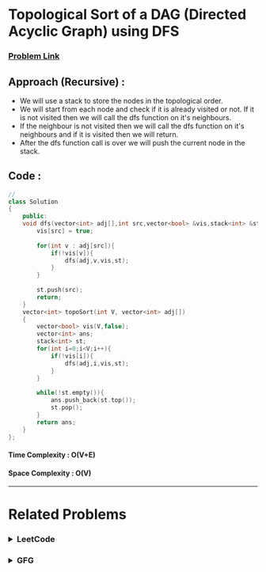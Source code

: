 # Topological Sort of a DAG (Directed Acyclic Graph) using DFS
### [Problem Link](https://practice.geeksforgeeks.org/problems/topological-sort/1)

## Approach (Recursive) : 
* We will use a stack to store the nodes in the topological order.
* We will start from each node and check if it is already visited or not. If it is not visited then we will call the dfs function on it's neighbours.
* If the neighbour is not visited then we will call the dfs function on it's neighbours and if it is visited then we will return.
* After the dfs function call is over we will push the current node in the stack.


## Code : 
```cpp
// 
class Solution
{
	public:
	void dfs(vector<int> adj[],int src,vector<bool> &vis,stack<int> &st){
	    vis[src] = true;
	    
	    for(int v : adj[src]){
	        if(!vis[v]){
	            dfs(adj,v,vis,st);
	        }
	    }
	    
	    st.push(src);
	    return;
	}
	vector<int> topoSort(int V, vector<int> adj[]) 
	{
	    vector<bool> vis(V,false);
	    vector<int> ans;
	    stack<int> st;
	    for(int i=0;i<V;i++){
	        if(!vis[i]){
	            dfs(adj,i,vis,st);
	        }
	    }
	    
	    while(!st.empty()){
	        ans.push_back(st.top());
	        st.pop();
	    }
	    return ans;
	}
};
```

#### Time Complexity : O(V+E)
#### Space Complexity : O(V)

---

# Related Problems

<h3>
<details>
<summary>LeetCode</summary>

> ### 1. Problem: 207. Course Schedule ( [Try It](https://leetcode.com/problems/course-schedule/) )

> ### 2. Problem: 802. Find Eventual Safe States ( [Try It](https://leetcode.com/problems/find-eventual-safe-states/) )( [My Solution](https://github.com/Dharmesh-Poriya07/Leetcode-GFG-Questions/tree/main/0802-find-eventual-safe-states) )

</details>
</h3>


<h3>
<details>
<summary>GFG</summary>

> ### 1. Detect cycle in a directed graph ( [Try It](https://practice.geeksforgeeks.org/problems/detect-cycle-in-a-directed-graph/1) )

> ### 2. Prerequisite Tasks ( [Try It](https://practice.geeksforgeeks.org/problems/prerequisite-tasks/1) )

> ### 3. Course Schedule ( [Try It](https://practice.geeksforgeeks.org/problems/prerequisite-tasks/1) )

> ### 4. Eventual Safe States ( [Try It](https://practice.geeksforgeeks.org/problems/eventual-safe-states/1) )

</details>
</h3>
